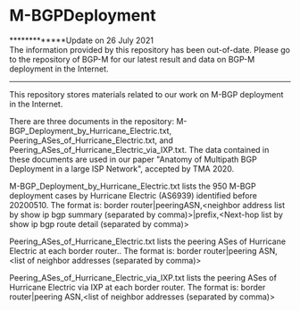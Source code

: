 # M-BGPDeployment


*************Update on 26 July 2021  
The information provided by this repository has been out-of-date. 
Please go to the repository of BGP-M for our latest result and data on BGP-M deployment in the Internet.


***************************************************
This repository stores materials related to our work on M-BGP deployment in the Internet.

There are three documents in the repository: M-BGP_Deployment_by_Hurricane_Electric.txt, Peering_ASes_of_Hurricane_Electric.txt, and Peering_ASes_of_Hurricane_Electric_via_IXP.txt. The data contained in these documents are used in our paper "Anatomy of Multipath BGP Deployment in a large ISP Network", accepted by TMA 2020.

M-BGP_Deployment_by_Hurricane_Electric.txt lists the 950 M-BGP deployment cases by Hurricane Electric (AS6939) identified before 20200510. The format is: 
border router|peeringASN,<neighbor address list by show ip bgp summary (separated by comma)>|prefix,<Next-hop list by show ip bgp route detail (separated by comma)>

Peering_ASes_of_Hurricane_Electric.txt lists the peering ASes of Hurricane Electric at each border router.. The format is:
border router|peering ASN,<list of neighbor addresses (separated by comma)>

Peering_ASes_of_Hurricane_Electric_via_IXP.txt lists the peering ASes of Hurricane Electric via IXP at each border router. The format is:
border router|peering ASN,<list of neighbor addresses (separated by comma)>

